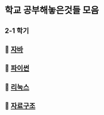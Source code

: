 # 학교 공부해놓은것들 모음

## 2-1 학기

## 📌 [자바](https://github.com/lold2424/school_study/tree/main/Java)

## 📌 [파이썬](https://github.com/lold2424/school_study/tree/main/Python)

## 📌 [리눅스](https://github.com/lold2424/school_study/tree/main/Linux)

## 📌 [자료구조](https://github.com/lold2424/school_study/tree/main/data%20structure)
